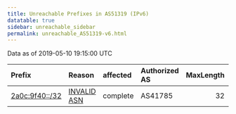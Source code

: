 ```yaml
---
title: Unreachable Prefixes in AS51319 (IPv6)
datatable: true
sidebar: unreachable_sidebar
permalink: unreachable_AS51319-v6.html
---
```


Data as of 2019-05-10 19:15:00 UTC


<div class="datatable-begin"></div>

| Prefix                                                 | Reason                                                                                                | affected   | Authorized AS   |   MaxLength | Anchor                                         |   unreachable /48s |
|:-------------------------------------------------------|:------------------------------------------------------------------------------------------------------|:-----------|:----------------|------------:|:-----------------------------------------------|-------------------:|
| [2a0c:9f40::/32](https://stat.ripe.net/2a0c:9f40::/32) | [INVALID ASN](https://rpki-validator.ripe.net/announcement-preview?asn=AS51319&prefix=2a0c:9f40::/32) | complete   | AS41785         |          32 | [RIPE](unreachable_RIPE_NCC_RPKI_Root-v6.html) |              65536 |

<div class="datatable-end"></div>